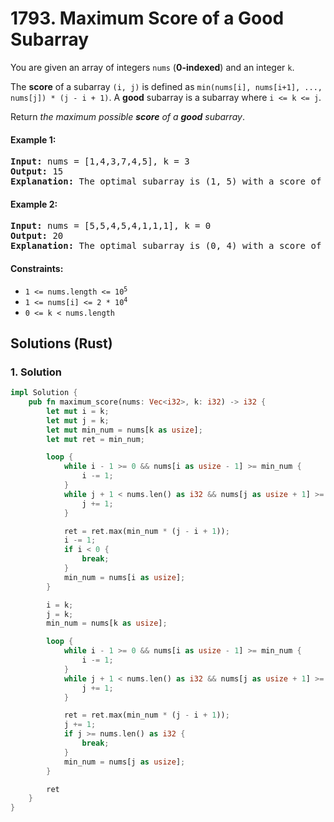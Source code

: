 # 1793. Maximum Score of a Good Subarray
You are given an array of integers `nums` (**0-indexed**) and an integer `k`.

The **score** of a subarray `(i, j)` is defined as `min(nums[i], nums[i+1], ..., nums[j]) * (j - i + 1)`. A **good** subarray is a subarray where `i <= k <= j`.

Return *the maximum possible **score** of a **good** subarray*.

#### Example 1:
<pre>
<strong>Input:</strong> nums = [1,4,3,7,4,5], k = 3
<strong>Output:</strong> 15
<strong>Explanation:</strong> The optimal subarray is (1, 5) with a score of min(4,3,7,4,5) * (5-1+1) = 3 * 5 = 15.
</pre>

#### Example 2:
<pre>
<strong>Input:</strong> nums = [5,5,4,5,4,1,1,1], k = 0
<strong>Output:</strong> 20
<strong>Explanation:</strong> The optimal subarray is (0, 4) with a score of min(5,5,4,5,4) * (4-0+1) = 4 * 5 = 20.
</pre>

#### Constraints:
* <code>1 <= nums.length <= 10<sup>5</sup></code>
* <code>1 <= nums[i] <= 2 * 10<sup>4</sup></code>
* `0 <= k < nums.length`

## Solutions (Rust)

### 1. Solution
```Rust
impl Solution {
    pub fn maximum_score(nums: Vec<i32>, k: i32) -> i32 {
        let mut i = k;
        let mut j = k;
        let mut min_num = nums[k as usize];
        let mut ret = min_num;

        loop {
            while i - 1 >= 0 && nums[i as usize - 1] >= min_num {
                i -= 1;
            }
            while j + 1 < nums.len() as i32 && nums[j as usize + 1] >= min_num {
                j += 1;
            }

            ret = ret.max(min_num * (j - i + 1));
            i -= 1;
            if i < 0 {
                break;
            }
            min_num = nums[i as usize];
        }

        i = k;
        j = k;
        min_num = nums[k as usize];

        loop {
            while i - 1 >= 0 && nums[i as usize - 1] >= min_num {
                i -= 1;
            }
            while j + 1 < nums.len() as i32 && nums[j as usize + 1] >= min_num {
                j += 1;
            }

            ret = ret.max(min_num * (j - i + 1));
            j += 1;
            if j >= nums.len() as i32 {
                break;
            }
            min_num = nums[j as usize];
        }

        ret
    }
}
```

